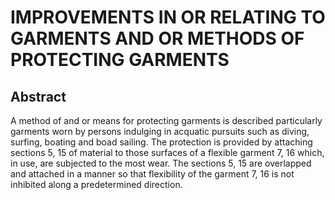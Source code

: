 # IMPROVEMENTS IN OR RELATING TO GARMENTS AND OR METHODS OF PROTECTING GARMENTS

## Abstract
A method of and or means for protecting garments is described particularly garments worn by persons indulging in acquatic pursuits such as diving, surfing, boating and boad sailing. The protection is provided by attaching sections 5, 15 of material to those surfaces of a flexible garment 7, 16 which, in use, are subjected to the most wear. The sections 5, 15 are overlapped and attached in a manner so that flexibility of the garment 7, 16 is not inhibited along a predetermined direction.
